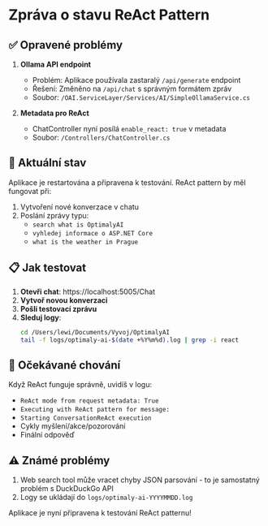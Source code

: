 # Zpráva o stavu ReAct Pattern

## ✅ Opravené problémy

1. **Ollama API endpoint**
   - Problém: Aplikace používala zastaralý `/api/generate` endpoint
   - Řešení: Změněno na `/api/chat` s správným formátem zpráv
   - Soubor: `/OAI.ServiceLayer/Services/AI/SimpleOllamaService.cs`

2. **Metadata pro ReAct**
   - ChatController nyní posílá `enable_react: true` v metadata
   - Soubor: `/Controllers/ChatController.cs`

## 🔧 Aktuální stav

Aplikace je restartována a připravena k testování. ReAct pattern by měl fungovat při:

1. Vytvoření nové konverzace v chatu
2. Poslání zprávy typu:
   - `search what is OptimalyAI`
   - `vyhledej informace o ASP.NET Core`
   - `what is the weather in Prague`

## 📋 Jak testovat

1. **Otevři chat**: https://localhost:5005/Chat
2. **Vytvoř novou konverzaci**
3. **Pošli testovací zprávu**
4. **Sleduj logy**:
   ```bash
   cd /Users/lewi/Documents/Vyvoj/OptimalyAI
   tail -f logs/optimaly-ai-$(date +%Y%m%d).log | grep -i react
   ```

## 🎯 Očekávané chování

Když ReAct funguje správně, uvidíš v logu:
- `ReAct mode from request metadata: True`
- `Executing with ReAct pattern for message:`
- `Starting ConversationReAct execution`
- Cykly myšlení/akce/pozorování
- Finální odpověď

## ⚠️ Známé problémy

1. Web search tool může vracet chyby JSON parsování - to je samostatný problém s DuckDuckGo API
2. Logy se ukládají do `logs/optimaly-ai-YYYYMMDD.log`

Aplikace je nyní připravena k testování ReAct patternu!